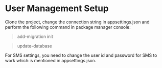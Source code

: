 # User Management Setup
Clone the project, change the connection string in appsettings.json and perform the following command in package manager console:

> add-migration init

> update-database

For SMS settings, you need to change the user id and password for SMS to work which is mentioned in appsettings.json.
